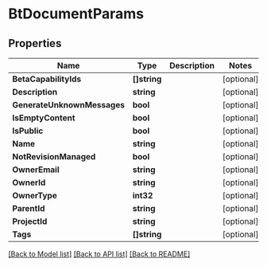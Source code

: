 # BtDocumentParams

## Properties

Name | Type | Description | Notes
------------ | ------------- | ------------- | -------------
**BetaCapabilityIds** | **[]string** |  | [optional] 
**Description** | **string** |  | [optional] 
**GenerateUnknownMessages** | **bool** |  | [optional] 
**IsEmptyContent** | **bool** |  | [optional] 
**IsPublic** | **bool** |  | [optional] 
**Name** | **string** |  | [optional] 
**NotRevisionManaged** | **bool** |  | [optional] 
**OwnerEmail** | **string** |  | [optional] 
**OwnerId** | **string** |  | [optional] 
**OwnerType** | **int32** |  | [optional] 
**ParentId** | **string** |  | [optional] 
**ProjectId** | **string** |  | [optional] 
**Tags** | **[]string** |  | [optional] 

[[Back to Model list]](../README.md#documentation-for-models) [[Back to API list]](../README.md#documentation-for-api-endpoints) [[Back to README]](../README.md)


